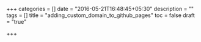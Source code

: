 +++
categories = []
date = "2016-05-21T16:48:45+05:30"
description = ""
tags = []
title = "adding_custom_domain_to_github_pages"
toc = false
draft = "true"

+++
